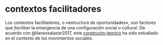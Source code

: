 # contextos facilitadores

Los contextos facilitadores, o «estructura de oportunidades», son factores que *facilitan* la emergencia de una configuración social o cultural. De acuerdo con @llanessalazar2017, este [constructo-teorico](constructo-teorico.md) ha sido estudiado en el contexto de los movimientos sociales.
